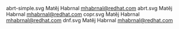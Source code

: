 abrt-simple.svg Matěj Habrnal <mhabrnal@redhat.com>
abrt.svg Matěj Habrnal <mhabrnal@redhat.com>
copr.svg Matěj Habrnal <mhabrnal@redhat.com>
dnf.svg Matěj Habrnal <mhabrnal@redhat.com>
